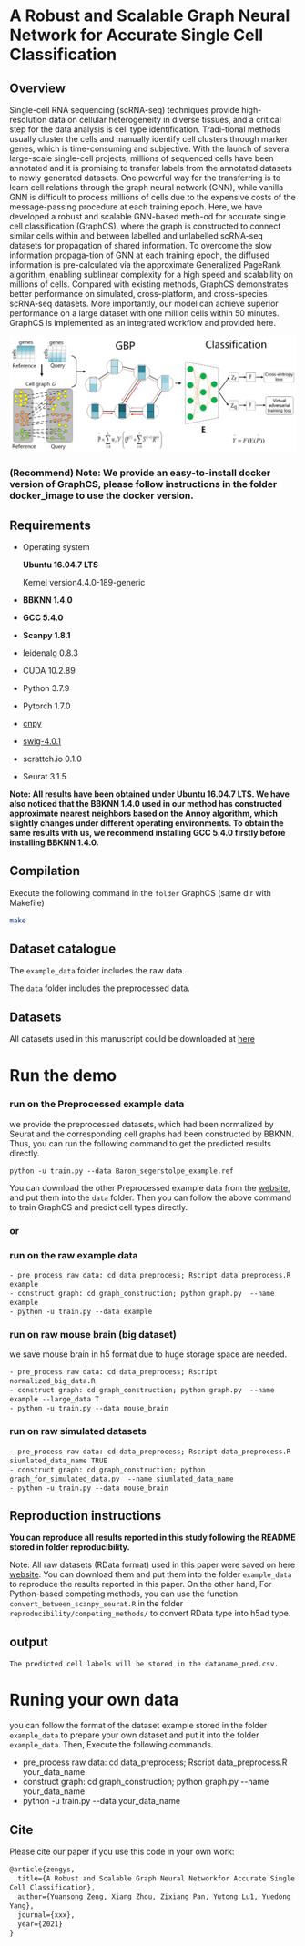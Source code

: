 A Robust and Scalable Graph Neural Network for Accurate Single Cell Classification
============


## Overview

Single-cell RNA sequencing (scRNA-seq) techniques provide high-resolution data on cellular heterogeneity in diverse tissues, and a critical step for the data analysis is cell type 
identification. Tradi-tional methods usually cluster the cells and manually identify cell clusters through marker genes, which is time-consuming and subjective. With the launch of 
several large-scale single-cell projects, millions of sequenced cells have been annotated and it is promising to transfer labels from the annotated datasets to newly generated datasets. One powerful way for the transferring is to learn cell relations through the graph neural network (GNN), while vanilla GNN is difficult to process millions of cells due to 
the expensive costs of the message-passing procedure at each training epoch. Here, we have developed a robust and scalable GNN-based meth-od for accurate single cell classification 
(GraphCS), where the graph is constructed to connect similar cells within and between labelled and unlabelled scRNA-seq datasets for propagation of shared information. To overcome 
the slow information propaga-tion of GNN at each training epoch, the diffused information is pre-calculated via the approximate Generalized PageRank algorithm, enabling sublinear
 complexity for a high speed and scalability on millions of cells. Compared with existing methods, GraphCS demonstrates better performance on simulated, cross-platform, and 
cross-species scRNA-seq datasets. More importantly, our model can achieve superior performance on a large dataset with one million cells within 50 minutes.
 GraphCS is implemented as an integrated workflow and provided here.




![(Variational) gcn](Fig._1.jpg)






### **(Recommend) Note: We provide an easy-to-install docker version of GraphCS, please follow instructions in the folder docker_image to use the docker version.** 

## Requirements
- Operating system 

  **Ubuntu 16.04.7 LTS** 
  
  Kernel version4.4.0-189-generic
  
- **BBKNN 1.4.0**
- **GCC 5.4.0**
- **Scanpy 1.8.1**
- leidenalg 0.8.3
- CUDA 10.2.89
- Python 3.7.9
- Pytorch 1.7.0
- [cnpy](https://github.com/rogersce/cnpy)
- [swig-4.0.1](https://github.com/swig/swig)
- scrattch.io 0.1.0
- Seurat 3.1.5


**Note: All results have been obtained under Ubuntu 16.04.7 LTS. We have also noticed that the BBKNN 1.4.0 
used in our method has constructed approximate nearest neighbors based on the Annoy algorithm, 
which slightly changes under different operating environments. To obtain the same results with us, 
we recommend installing GCC 5.4.0 firstly before installing BBKNN 1.4.0.**



## Compilation
Execute the following command in the `folder` GraphCS (same dir with Makefile)
```bash
make
```

## Dataset catalogue

The `example_data` folder includes the raw data. 

The `data` folder includes the preprocessed data.



## Datasets
All datasets used in this manuscript could be downloaded at [here](https://drive.google.com/drive/folders/1ST0T90HcxCKuxOTmOvqCI-IyE2IY6YvM) 


# Run the demo

### run on the Preprocessed  example data
we provide the preprocessed datasets, which had been normalized by Seurat and the corresponding cell graphs had been constructed by BBKNN.
Thus, you can run the following command to get the predicted results directly.

```
python -u train.py --data Baron_segerstolpe_example.ref
```

 You can download the other Preprocessed  example data from the [website](https://drive.google.com/file/d/1sbwIzzZ5n9-G3M1OqZGnfbIu_3MZXqKO/view?usp=sharing), and put them into the `data` folder. Then you can follow the above command to train GraphCS and predict cell types directly. 


### or


### run on the raw example data

```
- pre_process raw data: cd data_preprocess; Rscript data_preprocess.R example 
- construct graph: cd graph_construction; python graph.py  --name example
- python -u train.py --data example
```


### run on raw mouse brain (big dataset)
we save mouse brain in h5 format due to huge storage space are needed. 
```
- pre_process raw data: cd data_preprocess; Rscript normalized_big_data.R
- construct graph: cd graph_construction; python graph.py  --name example --large_data T
- python -u train.py --data mouse_brain
```


### run on raw simulated datasets
 
```
- pre_process raw data: cd data_preprocess; Rscript data_preprocess.R siumlated_data_name TRUE
- construct graph: cd graph_construction; python graph_for_simulated_data.py  --name siumlated_data_name 
- python -u train.py --data mouse_brain
```



## Reproduction instructions

**You can reproduce all results reported in this study following the README stored in folder reproducibility.**

Note: All raw datasets (RData format) used in this paper were saved on here [website](https://drive.google.com/drive/folders/1ST0T90HcxCKuxOTmOvqCI-IyE2IY6YvM?usp=sharing). You can download them and put them into the folder `example_data` to reproduce the results reported in this paper. On the other hand, For Python-based competing methods, you can use the function `convert_between_scanpy_seurat.R` in the folder `reproducibility/competing_methods/` to convert RData type into h5ad type. 



## output

```
The predicted cell labels will be stored in the dataname_pred.csv. 

```



# Runing your own data
you can follow the format of the dataset example stored in the folder `example_data` to prepare your own dataset and put it into the folder `example_data`. Then, Execute the following commands.

- pre_process raw data: cd data_preprocess; Rscript data_preprocess.R  your_data_name   
- construct graph: cd graph_construction; python graph.py  --name your_data_name
- python -u train.py --data your_data_name 



## Cite
Please cite our paper if you use this code in your own work:

```
@article{zengys,
  title={A Robust and Scalable Graph Neural Networkfor Accurate Single Cell Classification},
  author={Yuansong Zeng, Xiang Zhou, Zixiang Pan, Yutong Lu1, Yuedong Yang},
  journal={xxx},
  year={2021}
}
```

